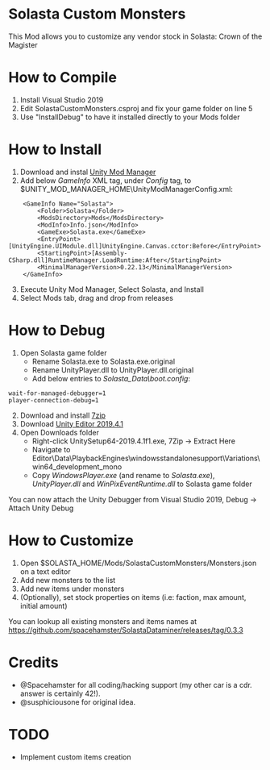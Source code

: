 # Solasta Custom Monsters

This Mod allows you to customize any vendor stock in Solasta: Crown of the Magister

# How to Compile

1. Install Visual Studio 2019
2. Edit SolastaCustomMonsters.csproj and fix your game folder on line 5
3. Use "InstallDebug" to have it installed directly to your Mods folder

# How to Install

1. Download and instal [Unity Mod Manager](https://www.nexusmods.com/site/mods/21)
2. Add below *GameInfo* XML tag, under *Config* tag, to $UNITY_MOD_MANAGER_HOME\UnityModManagerConfig.xml:
```
	<GameInfo Name="Solasta">
		<Folder>Solasta</Folder>
		<ModsDirectory>Mods</ModsDirectory>
		<ModInfo>Info.json</ModInfo>
		<GameExe>Solasta.exe</GameExe>
		<EntryPoint>[UnityEngine.UIModule.dll]UnityEngine.Canvas.cctor:Before</EntryPoint>
		<StartingPoint>[Assembly-CSharp.dll]RuntimeManager.LoadRuntime:After</StartingPoint>
		<MinimalManagerVersion>0.22.13</MinimalManagerVersion>
	</GameInfo>
```
3. Execute Unity Mod Manager, Select Solasta, and Install
4. Select Mods tab, drag and drop from releases

# How to Debug

1. Open Solasta game folder
	* Rename Solasta.exe to Solasta.exe.original
	* Rename UnityPlayer.dll to UnityPlayer.dll.original
	* Add below entries to *Solasta_Data\boot.config*:
```
wait-for-managed-debugger=1
player-connection-debug=1
```
2. Download and install [7zip](https://www.7-zip.org/a/7z1900-x64.exe)
3. Download [Unity Editor 2019.4.1](https://unity3d.com/get-unity/download/archive)
4. Open Downloads folder
	* Right-click UnitySetup64-2019.4.1f1.exe, 7Zip -> Extract Here
	* Navigate to Editor\Data\PlaybackEngines\windowsstandalonesupport\Variations\win64_development_mono
	* Copy *WindowsPlayer.exe* (and rename to *Solasta.exe*), *UnityPlayer.dll* and *WinPixEventRuntime.dll* to Solasta game folder

You can now attach the Unity Debugger from Visual Studio 2019, Debug -> Attach Unity Debug

# How to Customize

1. Open $SOLASTA_HOME/Mods/SolastaCustomMonsters/Monsters.json on a text editor
2. Add new monsters to the list
3. Add new items under monsters
4. (Optionally), set stock properties on items (i.e: faction, max amount, initial amount)

You can lookup all existing monsters and items names at https://github.com/spacehamster/SolastaDataminer/releases/tag/0.3.3

# Credits

* @Spacehamster for all coding/hacking support (my other car is a cdr. answer is certainly 42!).
* @susphiciousone for original idea.

# TODO

* Implement custom items creation
